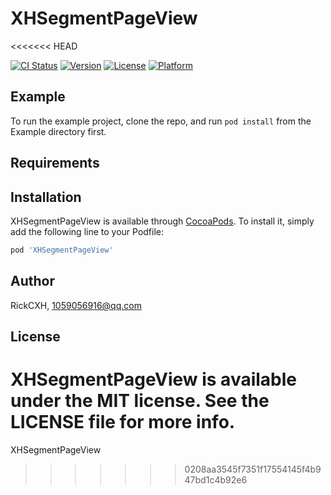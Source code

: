 # XHSegmentPageView
<<<<<<< HEAD

[![CI Status](https://img.shields.io/travis/RickCXH/XHSegmentPageView.svg?style=flat)](https://travis-ci.org/RickCXH/XHSegmentPageView)
[![Version](https://img.shields.io/cocoapods/v/XHSegmentPageView.svg?style=flat)](https://cocoapods.org/pods/XHSegmentPageView)
[![License](https://img.shields.io/cocoapods/l/XHSegmentPageView.svg?style=flat)](https://cocoapods.org/pods/XHSegmentPageView)
[![Platform](https://img.shields.io/cocoapods/p/XHSegmentPageView.svg?style=flat)](https://cocoapods.org/pods/XHSegmentPageView)

## Example

To run the example project, clone the repo, and run `pod install` from the Example directory first.

## Requirements

## Installation

XHSegmentPageView is available through [CocoaPods](https://cocoapods.org). To install
it, simply add the following line to your Podfile:

```ruby
pod 'XHSegmentPageView'
```

## Author

RickCXH, 1059056916@qq.com

## License

XHSegmentPageView is available under the MIT license. See the LICENSE file for more info.
=======
XHSegmentPageView
>>>>>>> 0208aa3545f7351f17554145f4b947bd1c4b92e6

